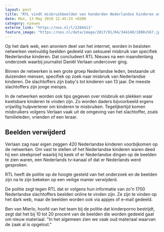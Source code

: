 ```yaml
---
layout: post
title: "RTL vindt misbruikbeelden van honderden Nederlandse kinderen online"
date: Mon, 13 May 2019 12:45:33 +0200
category: nieuws
externe_link: "https://nos.nl/l/2284411"
feature_image: "https://nos.nl/data/image/2017/01/04/344240/1008x567.jpg"
---
```


<p>Op het dark web, een anoniem deel van het internet, worden in besloten netwerken veelvuldig beelden gedeeld van seksueel misbruik van specifiek Nederlandse kinderen. Dat concludeert RTL Nieuws na een maandenlang onderzoek waarbij journalist Daniël Verlaan undercover ging.</p>
<p>Binnen de netwerken is een grote groep Nederlandse leden, bestaande uit duizenden mensen, specifiek op zoek naar misbruik van Nederlandse kinderen. De slachtoffers zijn baby's tot kinderen van 13 jaar. De meeste slachtoffers zijn jonge meisjes.</p>
<p>In de netwerken worden ook tips gegeven over misbruik en plekken waar kwetsbare kinderen te vinden zijn. Zo worden daders bijvoorbeeld ergens vrijwillig hulpverlener om kinderen te misbruiken. Tegelijkertijd komen misbruikers volgens Verlaan vaak uit de omgeving van het slachtoffer, zoals familieleden, vrienden of een leraar.</p>
<h2>Beelden verwijderd</h2>
<p>Verlaan zag naar eigen zeggen 420 Nederlandse kinderen voorbijkomen op de netwerken. Om vast te stellen of het Nederlandse kinderen waren deed hij een steekproef waarbij hij keek of er Nederlandse dingen op de beelden te zien waren, een Nederlands tv-kanaal of dat er Nederlands werd gesproken.</p>
<p>RTL heeft de politie op de hoogte gesteld van het onderzoek en de beelden zijn na te zijn bekeken op een veilige manier verwijderd.</p>
<p>De politie zegt tegen RTL dat er volgens hun informatie van zo'n 1700 Nederlandse slachtoffers beelden online te vinden zijn. Ze zijn te vinden op het dark web, maar de beelden worden ook via appjes of e-mail gedeeld.</p>
<p>Ben van Mierlo, hoofd van het team bij de politie dat kinderporno bestrijdt, zegt dat het bij 10 tot 20 procent van de beelden die worden gedeeld gaat om nieuw materiaal. "In het algemeen zien we vaak oud materiaal waarvan de zaak al is opgelost."</p>
